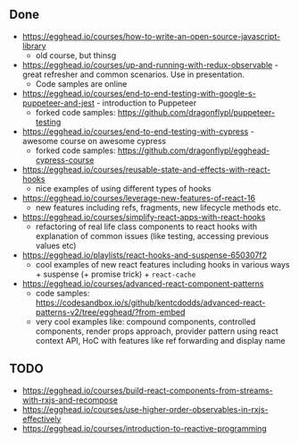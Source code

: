 ## Done

- https://egghead.io/courses/how-to-write-an-open-source-javascript-library
  - old course, but thinsg 
- https://egghead.io/courses/up-and-running-with-redux-observable - great refresher and common scenarios. Use in presentation. 
  - Code samples are online
- https://egghead.io/courses/end-to-end-testing-with-google-s-puppeteer-and-jest - introduction to Puppeteer
  - forked code samples: https://github.com/dragonflypl/puppeteer-testing
- https://egghead.io/courses/end-to-end-testing-with-cypress - awesome course on awesome cypress
  - forked code samples: https://github.com/dragonflypl/egghead-cypress-course
- https://egghead.io/courses/reusable-state-and-effects-with-react-hooks
  - nice examples of using different types of hooks
- https://egghead.io/courses/leverage-new-features-of-react-16
  - new features including refs, fragments, new lifecycle methods etc.
- https://egghead.io/courses/simplify-react-apps-with-react-hooks
  - refactoring of real life class components to react hooks with explanation of common issues (like testing, accessing previous values etc)
- https://egghead.io/playlists/react-hooks-and-suspense-650307f2
  - cool examples of new react features including hooks in various ways + suspense (+ promise trick) + `react-cache`
- https://egghead.io/courses/advanced-react-component-patterns
  - code samples: https://codesandbox.io/s/github/kentcdodds/advanced-react-patterns-v2/tree/egghead/?from-embed
  - very cool examples like: compound components, controlled components, render props approach, provider pattern using react context API, HoC with features like ref forwarding and display name 
  
## TODO
 
- https://egghead.io/courses/build-react-components-from-streams-with-rxjs-and-recompose
- https://egghead.io/courses/use-higher-order-observables-in-rxjs-effectively
- https://egghead.io/courses/introduction-to-reactive-programming
